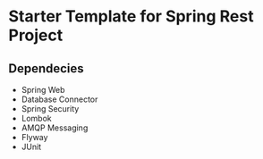 # Starter Template for Spring Rest Project
## Dependecies

- Spring Web
- Database Connector
- Spring Security
- Lombok
- AMQP Messaging
- Flyway
- JUnit